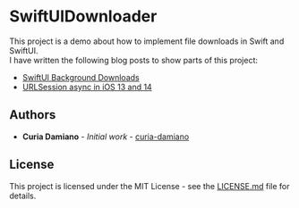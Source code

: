 # SwiftUIDownloader

This project is a demo about how to implement file downloads in Swift and SwiftUI.\
I have written the following blog posts to show parts of this project:
* [SwiftUI Background Downloads](https://curia.me/swiftui-background-downloads/)
* [URLSession async in iOS 13 and 14](https://curia.me/async-in-ios-13-and-14-and/)

## Authors

* **Curia Damiano** - *Initial work* - [curia-damiano](https://github.com/curia-damiano)

## License

This project is licensed under the MIT License - see the [LICENSE.md](LICENSE.md) file for details.
